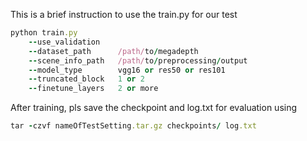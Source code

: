 This is a brief instruction to use the train.py for our test
```ruby
python train.py 
	--use_validation 
	--dataset_path 		/path/to/megadepth 
	--scene_info_path 	/path/to/preprocessing/output
	--model_type 		vgg16 or res50 or res101
	--truncated_block 	1 or 2 
	--finetune_layers	2 or more
```
After training, pls save the checkpoint and log.txt for evaluation using
```ruby
tar -czvf nameOfTestSetting.tar.gz checkpoints/ log.txt
```

